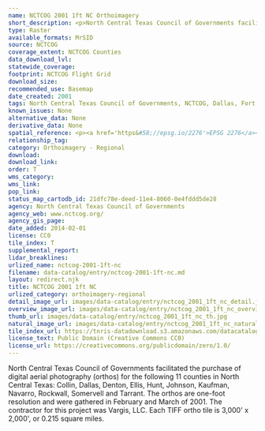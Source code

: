 ```yaml
---
name: NCTCOG 2001 1ft NC Orthoimagery
short_description: <p>North Central Texas Council of Governments facilitated the purchase of digital aerial photography (orthos) for the following 11 counties in North Central Texas</p>
type: Raster
available_formats: MrSID
source: NCTCOG
coverage_extent: NCTCOG Counties
data_download_lvl:
statewide_coverage:
footprint: NCTCOG Flight Grid
download_size:
recommended_use: Basemap
date_created: 2001
tags: North Central Texas Council of Governments, NCTCOG, Dallas, Fort Worth, Tarrant, County, Regional, Orthoimagery, Aerial Imagery, Natural Color, NC, Historical
known_issues: None
alternative_data: None
derivative_data: None
spatial_reference: <p><a href='https&#58;//epsg.io/2276'>EPSG 2276</a></p>
relationship_tag:
category: Orthoimagery - Regional
download:
download_link:
order: T
wms_category:
wms_link:
pop_link:
status_map_cartodb_id: 21dfc78e-deed-11e4-8060-0e4fddd5de28
agency: North Central Texas Council of Governments
agency_web: www.nctcog.org/
agency_gis_page:
date_added: 2014-02-01
license: CC0
tile_index: T
supplemental_report:
lidar_breaklines:
urlized_name: nctcog-2001-1ft-nc
filename: data-catalog/entry/nctcog-2001-1ft-nc.md
layout: redirect.njk
title: NCTCOG 2001 1ft NC
urlized_category: orthoimagery-regional
detail_image_url: images/data-catalog/entry/nctcog_2001_1ft_nc_detail.jpg
overview_image_url: images/data-catalog/entry/nctcog_2001_1ft_nc_overview.jpg
thumb_url: images/data-catalog/entry/nctcog_2001_1ft_nc_th.jpg
natural_image_url: images/data-catalog/entry/nctcog_2001_1ft_nc_natural.jpg
tile_index_url: https://tnris-datadownload.s3.amazonaws.com/datacatalog/tile_index/nctcog_2001_1ft_nc_tileindex.zip
license_text: Public Domain (Creative Commons CC0)
license_url: https://creativecommons.org/publicdomain/zero/1.0/
---
```


North Central Texas Council of Governments facilitated the purchase of digital aerial photography (orthos) for the following 11 counties in North Central Texas: Collin, Dallas, Denton, Ellis, Hunt, Johnson, Kaufman, Navarro, Rockwall, Somervell and Tarrant. The orthos are one-foot resolution and were gathered in February and March of 2001. The contractor for this project was Vargis, LLC. Each TIFF ortho tile is 3,000' x 2,000', or 0.215 square miles.
